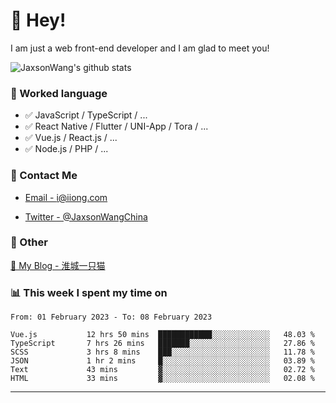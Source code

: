 # 👋 Hey!

I am just a web front-end developer and I am glad to meet you!

![JaxsonWang's github stats](https://github-readme-stats.vercel.app/api?username=JaxsonWang&&show_icons=true&&title_color=1abc9c&&icon_color=1abc9c)


### 📝 Worked language

- ✅ JavaScript / TypeScript / ...
- ✅ React Native / Flutter / UNI-App / Tora / ...
- ✅ Vue.js / React.js / ...
- ✅ Node.js / PHP / ...

### 📮 Contact Me

- [Email - i@iiong.com](mailto:i@iiong.com)

- [Twitter - @JaxsonWangChina](https://twitter.com/JaxsonWangChina)

### 🤪 Other

[📌 My Blog - 淮城一只猫](https://iiong.com)

### 📊 This week I spent my time on

<!--START_SECTION:waka-->

```text
From: 01 February 2023 - To: 08 February 2023

Vue.js           12 hrs 50 mins  ████████████░░░░░░░░░░░░░   48.03 %
TypeScript       7 hrs 26 mins   ███████░░░░░░░░░░░░░░░░░░   27.86 %
SCSS             3 hrs 8 mins    ███░░░░░░░░░░░░░░░░░░░░░░   11.78 %
JSON             1 hr 2 mins     █░░░░░░░░░░░░░░░░░░░░░░░░   03.89 %
Text             43 mins         ▓░░░░░░░░░░░░░░░░░░░░░░░░   02.72 %
HTML             33 mins         ▓░░░░░░░░░░░░░░░░░░░░░░░░   02.08 %
```

<!--END_SECTION:waka-->

---
